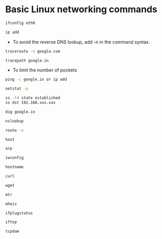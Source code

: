 # Basic Linux networking commands

```cmd
ifconfig eth0
```
```cmd
ip add
```

* To avoid the reverse DNS lookup, add -n in the command syntax.
```cmd
traceroute -n google.com
```

```cmd
tracepath google.in
```

* To limit the number of pockets
```cmd
ping -c google.in or ip add
```
```cmd
netstat -p
```
```cmd
ss -t4 state established
ss dst 192.168.xxx.xxx
```
```cmd
dig google.in
```
```cmd
nslookup 
```
```cmd
route -n
```
```cmd
host
```
```cmd
arp 
```
```cmd
iwconfig 
```
```cmd
hostname 
```
```cmd
curl 
```
```cmd
wget 
```
```cmd
mtr 
```
```cmd
whois
```
```cmd
ifplugstatus
```
```cmd
iftop
```
```cmd
tcpdum
```
